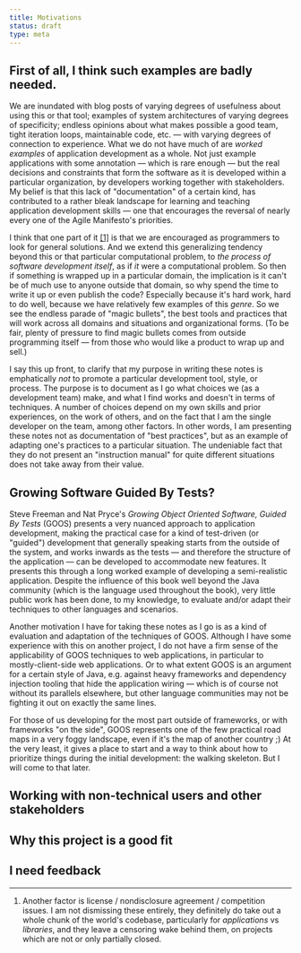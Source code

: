 ```yaml
---
title: Motivations
status: draft
type: meta
---
```


## First of all, I think such examples are badly needed.

We are inundated with blog posts of varying degrees of usefulness about using this or that tool; examples of system architectures of varying degrees of specificity; endless opinions about what makes possible a good team, tight iteration loops, maintainable code, etc. &mdash; with varying degrees of connection to experience. What we do not have much of are _worked examples_ of application development as a whole. Not just example applications with some annotation &mdash; which is rare enough &mdash; but the real decisions and constraints that form the software as it is developed within a particular organization, by developers working together with stakeholders. My belief is that this lack of "documentation" of a certain kind, has contributed to a rather bleak landscape for learning and teaching application development skills &mdash; one that encourages the reversal of nearly every one of the Agile Manifesto's priorities.

I think that one part of it [[1]](#note1) is that we are encouraged as programmers to look for general solutions. And we extend this generalizing tendency beyond this or that particular computational problem, to _the process of software development itself_, as if _it_ were a computational problem. So then if something is wrapped up in a particular domain, the implication is it can't be of much use to anyone outside that domain, so why spend the time to write it up or even publish the code? Especially because it's hard work, hard to do well, because we have relatively few examples of this _genre_. So we see the endless parade of "magic bullets", the best tools and practices that will work across all domains and situations and organizational forms. (To be fair, plenty of pressure to find magic bullets comes from outside programming itself &mdash; from those who would like a product to wrap up and sell.)

I say this up front, to clarify that my purpose in writing these notes is emphatically _not_ to promote a particular development tool, style, or process. The purpose is to document as I go what choices we (as a development team) make, and what I find works and doesn't in terms of techniques. A number of choices depend on my own skills and prior experiences, on the work of others, and on the fact that I am the single developer on the team, among other factors. In other words, I am presenting these notes not as documentation of "best practices", but as an example of adapting one's practices to a particular situation. The undeniable fact that they do not present an "instruction manual" for quite different situations does not take away from their value. 

## Growing Software Guided By Tests?

Steve Freeman and Nat Pryce's _Growing Object Oriented Software, Guided By Tests_ (GOOS) presents a very nuanced approach to application development, making the practical case for a kind of test-driven (or "guided") development that generally speaking starts from the outside of the system, and works inwards as the tests &mdash; and therefore the structure of the application &mdash; can be developed to accommodate new features. It presents this through a long worked example of developing a semi-realistic application. Despite the influence of this book well beyond the Java community (which is the language used throughout the book), very little public work has been done, to my knowledge, to evaluate and/or adapt their techniques to other languages and scenarios.

Another motivation I have for taking these notes as I go is as a kind of evaluation and adaptation of the techniques of GOOS. Although I have some experience with this on another project, I do not have a firm sense of the applicability of GOOS techniques to web applications, in particular to mostly-client-side web applications. Or to what extent GOOS is an argument for a certain style of Java, e.g. against heavy frameworks and dependency injection tooling that hide the application wiring &mdash; which is of course not without its parallels elsewhere, but other language communities may not be fighting it out on exactly the same lines.

For those of us developing for the most part outside of frameworks, or with frameworks "on the side", GOOS represents one of the few practical road maps in a very foggy landscape, even if it's the map of another country ;)  At the very least, it gives a place to start and a way to think about how to prioritize things during the initial development: the walking skeleton. But I will come to that later.

## Working with non-technical users and other stakeholders

## Why this project is a good fit

## I need feedback

-----

<a name="note1"></a>
1. Another factor is license / nondisclosure agreement / competition issues. I am not dismissing these entirely, they definitely do take out a whole chunk of the world's codebase, particularly for _applications_ vs _libraries_, and they leave a censoring wake behind them, on projects which are not or only partially closed.

